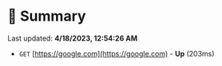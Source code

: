 # 📖 Summary
Last updated: **4/18/2023, 12:54:26 AM**

- `GET` [https://google.com](https://google.com) - **Up** (203ms)
